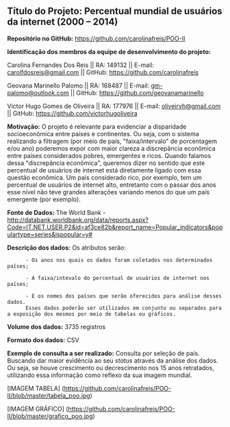 ## **Título do Projeto:** Percentual mundial de usuários da internet (2000 – 2014) 
**Repositório no GitHub:** https://github.com/carolinafreis/POO-II


**Identificação dos membros da equipe de desenvolvimento do projeto:**

  Carolina Fernandes Dos Reis || RA: 149132 || E-mail: carolfdosreis@gmail.com || GitHub: https://github.com/carolinafreis 
  
  Geovana Marinello Palomo || RA: 168487 || E-mail: gm-palomo@outlook.com || GitHub: https://github.com/geovanamarinello 
 
  Victor Hugo Gomes de Oliveira || RA: 177976 || E-mail: oliveirvh@gmail.com || GitHub:  https://github.com/victorhugoliveira 


**Motivação:** O projeto é relevante para evidenciar a disparidade socioeconômica entre países e continentes. Ou seja, com o sistema realizando a filtragem (por meio de país, "faixa/intervalo" de porcentagem e/ou ano) poderemos expor com maior clareza a discrepância econômica entre países considerados pobres, emergentes e ricos. Quando falamos dessa "discrepância econômica", queremos dizer no sentido que este percentual de usuários de internet está diretamente ligado com essa questão econômica. Um país considerado rico, por exemplo, tem um percentual de usuários de internet alto, entretanto com o passar dos anos esse nível não teve grandes alterações variando menos do que um país emergente (por exemplo).   


**Fonte de Dados:** The World Bank - http://databank.worldbank.org/data/reports.aspx?Code=IT.NET.USER.P2&id=af3ce82b&report_name=Popular_indicators&populartype=series&ispopular=y# 


**Descrição dos dados:** Os atributos serão:
          
          - Os anos nos quais os dados foram coletados nos determinados países;
        
          - A faixa/intevalo do percentual de usuários de internet nos países;
          
          - E os nomes dos países que serão oferecidos para análise desses dados.
          Esses dados poderão ser utilizados em conjunto ou separados para a exposição dos mesmos por meio de tabelas ou gráficos.

**Volume dos dados:** 3735 registros 


**Formato dos dados:** CSV 


**Exemplo de consulta a ser realizado:** Consulta por seleção de país. Buscando dar maior evidência ao seu *status* através da análise dos dados. Ou seja, se houve crescimento ou decrescimento nos 15 anos retratados, utilizando essa informação como reflexo da sua imagem mundial.    



[IMAGEM TABELA] (https://github.com/carolinafreis/POO-II/blob/master/tabela_poo.jpg)



[IMAGEM GRÁFICO] (https://github.com/carolinafreis/POO-II/blob/master/grafico_poo.jpg)
